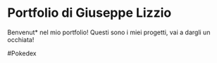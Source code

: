 # Portfolio di Giuseppe Lizzio

Benvenut* nel mio portfolio! Questi sono i miei progetti, vai a dargli un occhiata!

#Pokedex
